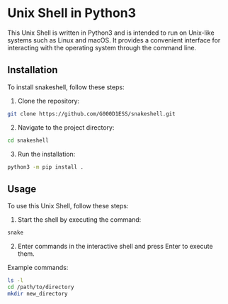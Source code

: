 # Unix Shell in Python3

This Unix Shell is written in Python3 and is intended to run on Unix-like systems such as Linux and macOS. It provides a convenient interface for interacting with the operating system through the command line.

## Installation

To install snakeshell, follow these steps:

1. Clone the repository:

```bash
git clone https://github.com/G000D1ESS/snakeshell.git
```

2. Navigate to the project directory:

```bash
cd snakeshell
```

3. Run the installation:

```bash
python3 -m pip install .
```

## Usage

To use this Unix Shell, follow these steps:

1. Start the shell by executing the command:

```bash
snake
```

2. Enter commands in the interactive shell and press Enter to execute them.

Example commands:

```bash
ls -l
cd /path/to/directory
mkdir new_directory
```
